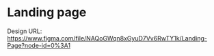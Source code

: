 # Landing page

Design URL:
https://www.figma.com/file/NAQoGWqn8xGyuD7Vv6RwTY1k/Landing-Page?node-id=0%3A1

